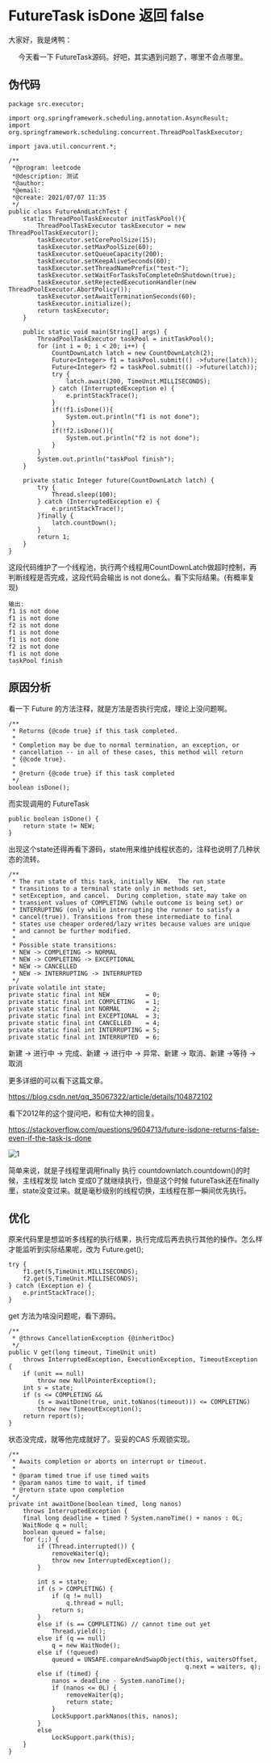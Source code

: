 # FutureTask isDone 返回 false

大家好，我是烤鸭：

​	&nbsp;&nbsp;&nbsp;&nbsp;今天看一下 FutureTask源码。好吧，其实遇到问题了，哪里不会点哪里。



## 伪代码

```
package src.executor;

import org.springframework.scheduling.annotation.AsyncResult;
import org.springframework.scheduling.concurrent.ThreadPoolTaskExecutor;

import java.util.concurrent.*;

/**
 *@program: leetcode
 *@description: 测试
 *@author:  
 *@email: 
 *@create: 2021/07/07 11:35
 */
public class FutureAndLatchTest {
    static ThreadPoolTaskExecutor initTaskPool(){
        ThreadPoolTaskExecutor taskExecutor = new ThreadPoolTaskExecutor();
        taskExecutor.setCorePoolSize(15);
        taskExecutor.setMaxPoolSize(60);
        taskExecutor.setQueueCapacity(200);
        taskExecutor.setKeepAliveSeconds(60);
        taskExecutor.setThreadNamePrefix("test-");
        taskExecutor.setWaitForTasksToCompleteOnShutdown(true);
        taskExecutor.setRejectedExecutionHandler(new ThreadPoolExecutor.AbortPolicy());
        taskExecutor.setAwaitTerminationSeconds(60);
        taskExecutor.initialize();
        return taskExecutor;
    }
    
    public static void main(String[] args) {
        ThreadPoolTaskExecutor taskPool = initTaskPool();
        for (int i = 0; i < 20; i++) {
            CountDownLatch latch = new CountDownLatch(2);
            Future<Integer> f1 = taskPool.submit(() ->future(latch));
            Future<Integer> f2 = taskPool.submit(() ->future(latch));
            try {
                latch.await(200, TimeUnit.MILLISECONDS);
            } catch (InterruptedException e) {
                e.printStackTrace();
            }
            if(!f1.isDone()){
                System.out.println("f1 is not done");
            }
            if(!f2.isDone()){
                System.out.println("f2 is not done");
            }
        }
        System.out.println("taskPool finish");
    }
    
    private static Integer future(CountDownLatch latch) {
        try {
            Thread.sleep(100);
        } catch (InterruptedException e) {
            e.printStackTrace();
        }finally {
            latch.countDown();
        }
        return 1;
    }
}

```

这段代码维护了一个线程池，执行两个线程用CountDownLatch做超时控制，再判断线程是否完成，这段代码会输出 is not done么。看下实际结果。(有概率复现)

```
输出:
f1 is not done
f1 is not done
f2 is not done
f1 is not done
f1 is not done
f2 is not done
f1 is not done
taskPool finish
```



## 原因分析

看一下 Future 的方法注释，就是方法是否执行完成，理论上没问题啊。

```
/**
 * Returns {@code true} if this task completed.
 *
 * Completion may be due to normal termination, an exception, or
 * cancellation -- in all of these cases, this method will return
 * {@code true}.
 *
 * @return {@code true} if this task completed
 */
boolean isDone();
```

而实现调用的 FutureTask

```
public boolean isDone() {
    return state != NEW;
}
```

出现这个state还得再看下源码，state用来维护线程状态的，注释也说明了几种状态的流转。

```
/**
 * The run state of this task, initially NEW.  The run state
 * transitions to a terminal state only in methods set,
 * setException, and cancel.  During completion, state may take on
 * transient values of COMPLETING (while outcome is being set) or
 * INTERRUPTING (only while interrupting the runner to satisfy a
 * cancel(true)). Transitions from these intermediate to final
 * states use cheaper ordered/lazy writes because values are unique
 * and cannot be further modified.
 *
 * Possible state transitions:
 * NEW -> COMPLETING -> NORMAL
 * NEW -> COMPLETING -> EXCEPTIONAL
 * NEW -> CANCELLED
 * NEW -> INTERRUPTING -> INTERRUPTED
 */
private volatile int state;
private static final int NEW          = 0;
private static final int COMPLETING   = 1;
private static final int NORMAL       = 2;
private static final int EXCEPTIONAL  = 3;
private static final int CANCELLED    = 4;
private static final int INTERRUPTING = 5;
private static final int INTERRUPTED  = 6;
```

新建 -> 进行中 -> 完成、新建 -> 进行中 -> 异常、新建 -> 取消、新建 ->等待 ->取消

更多详细的可以看下这篇文章。

https://blog.csdn.net/qq_35067322/article/details/104872102

看下2012年的这个提问吧，和有位大神的回复。

https://stackoverflow.com/questions/9604713/future-isdone-returns-false-even-if-the-task-is-done

![1](.\1.png)

简单来说，就是子线程里调用finally 执行 countdownlatch.countdown()的时候，主线程发现 latch 变成0了就继续执行，但是这个时候 futureTask还在finally里，state没变过来。就是毫秒级别的线程切换，主线程在那一瞬间优先执行。



## 优化

原来代码里是想监听多线程的执行结果，执行完成后再去执行其他的操作。怎么样才能监听到实际结果呢，改为 Future.get();

```
try {
	f1.get(5,TimeUnit.MILLISECONDS);
	f2.get(5,TimeUnit.MILLISECONDS);
} catch (Exception e) {
	e.printStackTrace();
}
```

get 方法为啥没问题呢，看下源码。

```
/**
 * @throws CancellationException {@inheritDoc}
 */
public V get(long timeout, TimeUnit unit)
    throws InterruptedException, ExecutionException, TimeoutException {
    if (unit == null)
        throw new NullPointerException();
    int s = state;
    if (s <= COMPLETING &&
        (s = awaitDone(true, unit.toNanos(timeout))) <= COMPLETING)
        throw new TimeoutException();
    return report(s);
}
```

状态没完成，就等他完成就好了。妥妥的CAS 乐观锁实现。

```
/**
 * Awaits completion or aborts on interrupt or timeout.
 *
 * @param timed true if use timed waits
 * @param nanos time to wait, if timed
 * @return state upon completion
 */
private int awaitDone(boolean timed, long nanos)
    throws InterruptedException {
    final long deadline = timed ? System.nanoTime() + nanos : 0L;
    WaitNode q = null;
    boolean queued = false;
    for (;;) {
        if (Thread.interrupted()) {
            removeWaiter(q);
            throw new InterruptedException();
        }

        int s = state;
        if (s > COMPLETING) {
            if (q != null)
                q.thread = null;
            return s;
        }
        else if (s == COMPLETING) // cannot time out yet
            Thread.yield();
        else if (q == null)
            q = new WaitNode();
        else if (!queued)
            queued = UNSAFE.compareAndSwapObject(this, waitersOffset,
                                                 q.next = waiters, q);
        else if (timed) {
            nanos = deadline - System.nanoTime();
            if (nanos <= 0L) {
                removeWaiter(q);
                return state;
            }
            LockSupport.parkNanos(this, nanos);
        }
        else
            LockSupport.park(this);
    }
}
```



